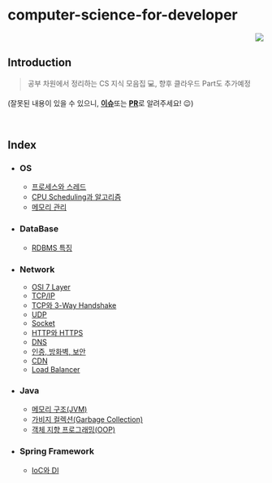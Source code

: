 # computer-science-for-developer

<p align="right">
<a href="https://hits.seeyoufarm.com"><img src="https://hits.seeyoufarm.com/api/count/incr/badge.svg?url=https%3A%2F%2Fgithub.com%2FArdorHoon%2Fcomputer-science-for-developer&count_bg=%233A2BA4&title_bg=%23555555&icon=&icon_color=%23D7CACA&title=repository+view&edge_flat=false"/></a>
</p>

## Introduction

> 공부 차원에서 정리하는 CS 지식 모음집 💻, 향후 클라우드 Part도 추가예정

(잘못된 내용이 있을 수 있으니, [**이슈**](https://github.com/ArdorHoon/computer-science-for-developer/issues)또는 [**PR**](https://github.com/ArdorHoon/computer-science-for-developer/pulls)로 알려주세요! 😉)

</br>

## Index

* ### OS
  - [프로세스와 스레드](https://github.com/ArdorHoon/computer-science-for-developer/blob/main/operating-system/%ED%94%84%EB%A1%9C%EC%84%B8%EC%8A%A4%EC%99%80_%EC%8A%A4%EB%A0%88%EB%93%9C.md)
  - [CPU Scheduling과 알고리즘](https://github.com/ArdorHoon/computer-science-for-developer/blob/main/operating-system/CPU%20Scheduling%EA%B3%BC%20%EC%95%8C%EA%B3%A0%EB%A6%AC%EC%A6%98.md)
  - [메모리 관리](https://github.com/ArdorHoon/computer-science-for-developer/blob/main/operating-system/%EB%A9%94%EB%AA%A8%EB%A6%AC_%EA%B4%80%EB%A6%AC.md)

* ### DataBase

  - [RDBMS 특징](https://github.com/ArdorHoon/computer-science-for-developer/blob/main/database/RDBMS_%ED%8A%B9%EC%A7%95.md)

* ### Network

  - [OSI 7 Layer](https://github.com/ArdorHoon/computer-science-for-developer/blob/main/network/OSI_7_Layer.md)
  - [TCP/IP](https://github.com/ArdorHoon/computer-science-for-developer/blob/main/network/TCP_IP.md)
  - [TCP와 3-Way Handshake](https://github.com/ArdorHoon/computer-science-for-developer/blob/main/network/TCP_3_Way_Handshake.md)
  - [UDP](https://github.com/ArdorHoon/computer-science-for-developer/blob/main/network/UDP.md)
  - [Socket](https://github.com/ArdorHoon/computer-science-for-developer/blob/main/network/SOCKET.md)
  - [HTTP와 HTTPS](https://github.com/ArdorHoon/computer-science-for-developer/blob/main/network/HTTP_HTTPS.md)
  - [DNS](https://github.com/ArdorHoon/computer-science-for-developer/blob/main/network/DNS.md)
  - [인증, 방화벽, 보안](https://github.com/ArdorHoon/computer-science-for-developer/blob/main/network/%EC%9D%B8%EC%A6%9D_%EB%B0%A9%ED%99%94%EB%B2%BD_%EB%B3%B4%EC%95%88.md)
  - [CDN](https://github.com/ArdorHoon/computer-science-for-developer/blob/main/network/CDN.md)
  - [Load Balancer](https://github.com/ArdorHoon/computer-science-for-developer/blob/main/network/LOAD_BAlANCER.md)


* ### Java
  - [메모리 구조(JVM)](https://github.com/ArdorHoon/computer-science-for-developer/blob/main/java/%EB%A9%94%EB%AA%A8%EB%A6%AC_%EA%B5%AC%EC%A1%B0(JVM).md)
  - [가비지 컬렉션(Garbage Collection)](https://github.com/ArdorHoon/computer-science-for-developer/blob/main/java/Garbage_Collection.md)
  - [객체 지향 프로그래밍(OOP)](https://github.com/ArdorHoon/computer-science-for-developer/blob/main/java/OOP.md)

* ### Spring Framework
   - [IoC와 DI](https://github.com/ArdorHoon/computer-science-for-developer/blob/main/spring-framework/Ioc%EC%99%80_DI.md)
